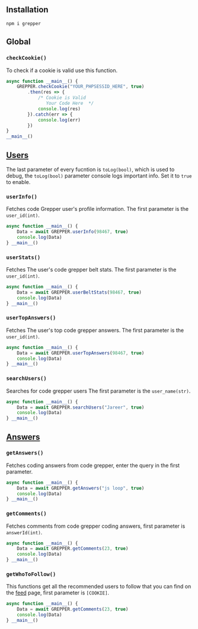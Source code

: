 ## Installation

```shell
npm i grepper
```

## Global
    
### `checkCookie()`

To check if a cookie is valid use this function.

```js
async function __main__() {
    GREPPER.checkCookie("YOUR_PHPSESSID_HERE", true)
        .then(res => {
            /* Cookie is Valid
               Your Code Here  */
            console.log(res)
        }).catch(err => {
            console.log(err)
        })
}
__main__()
```

## [Users]()

The last parameter of every fucntion is `toLog(bool)`, which is used to debug, the `toLog(bool)` parameter console logs important info. Set it to `true` to enable.

### `userInfo()`

Fetches code Grepper user's profile information. The first parameter is the `user_id(int)`.

```js
async function __main__() {
    Data = await GREPPER.userInfo(98467, true)
    console.log(Data)
} __main__()
```

### `userStats()`

Fetches The user's code grepper belt stats. The first parameter is the `user_id(int)`.

```js
async function __main__() {
    Data = await GREPPER.userBeltStats(98467, true)
    console.log(Data)
} __main__()
```

### `userTopAnswers()`

Fetches The user's top code grepper answers. The first parameter is the `user_id(int)`.

```js
async function __main__() {
    Data = await GREPPER.userTopAnswers(98467, true)
    console.log(Data)
} __main__()
```

### `searchUsers()`

Searches for code grepper users The first parameter is the `user_name(str)`.

```js
async function __main__() {
    Data = await GREPPER.searchUsers("Jareer", true)
    console.log(Data)
} __main__()
```

## [Answers]()

### `getAnswers()`

Fetches coding answers from code grepper, enter the query in the first parameter.

```js
async function __main__() {
    Data = await GREPPER.getAnswers("js loop", true)
    console.log(Data)
} __main__()
```

### `getComments()`

Fetches comments from code grepper coding answers, first parameter is `answerId(int)`.

```js
async function __main__() {
    Data = await GREPPER.getComments(23, true)
    console.log(Data)
} __main__()
```

### `getWhoToFollow()`

This functions get all the recommended users to follow that you can find on the [feed](https://www.codegrepper.com/app/feed.php) page, first parameter is `[COOKIE]`.

```js
async function __main__() {
    Data = await GREPPER.getComments(23, true)
    console.log(Data)
} __main__()
```

[COOKIE]: PHPSESSID(str)